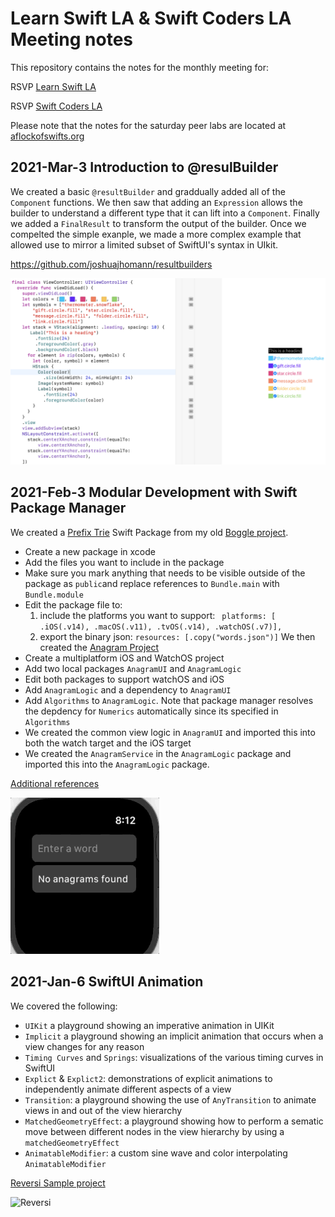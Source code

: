 # Learn Swift LA & Swift Coders LA Meeting notes  

This repository contains the notes for the monthly meeting for:

RSVP [Learn Swift LA](https://www.meetup.com/LearnSwiftLA/)

RSVP [Swift Coders LA](https://www.meetup.com/SwiftCoders-L-A/)

Please note that the notes for the saturday peer labs are located at [aflockofswifts.org](https://aflockofswifts.org)

## 2021-Mar-3 Introduction to @resulBuilder
We created a basic `@resultBuilder` and graddually added all of the `Component` functions.  We then saw that adding an `Expression` allows the builder to understand a different type that it can lift into a `Component`.  Finally we added a `FinalResult` to transform the output of the builder.  Once we compelted the simple exanple, we made a more complex example that allowed use to mirror a limited subset of SwiftUI's syntax in UIkit.

https://github.com/joshuajhomann/resultbuilders

![image](https://github.com/joshuajhomann/resultbuilders/raw/master/preview.png)

## 2021-Feb-3 Modular Development with Swift Package Manager

We created a [Prefix Trie](https://github.com/joshuajhomann/PrefixTrie) Swift Package from my old [Boggle project](https://github.com/joshuajhomann/Boggle-SwiftUI).
  * Create a new package in xcode
  * Add the files you want to include in the package
  * Make sure you mark anything that needs to be visible outside of the package as `public`and replace references to `Bundle.main` with `Bundle.module`
  * Edit the package file to:
    1. include the platforms you want to support: ` platforms: [ .iOS(.v14), .macOS(.v11), .tvOS(.v14), .watchOS(.v7)],`
    2. export the binary json: `resources: [.copy("words.json")]`
We then created the [Anagram Project](https://github.com/joshuajhomann/Anagram)
  * Create a multiplatform iOS and WatchOS project
  * Add two local packages `AnagramUI` and `AnagramLogic`
  * Edit both packages to support watchOS and iOS
  * Add `AnagramLogic` and a dependency to `AnagramUI`
  * Add `Algorithms` to `AnagramLogic`.  Note that package manager resolves the depdency for `Numerics` automatically since its specified in `Algorithms`
  * We created the common view logic in `AnagramUI` and imported this into both the watch target and the iOS target
  * We created the `AnagramService` in the `AnagramLogic` package and imported this into the `AnagramLogic` package. 
  
[Additional references](https://developer.apple.com/documentation/swift_packages) 

![image](https://github.com/joshuajhomann/Anagram/blob/master/preview.gif?raw=true)
 
## 2021-Jan-6 SwiftUI Animation

We covered the following:
* `UIKit` a playground showing an imperative animation in UIKit
* `Implicit` a playground showing an implicit animation that occurs when a view changes for any reason
* `Timing Curves` and `Springs`: visualizations of the various timing curves in SwiftUI
* `Explict` & `Explict2`: demonstrations of explicit animations to independently animate different aspects of a view
* `Transition`: a playground showing the use of `AnyTransition` to animate views in and out of the view hierarchy
* `MatchedGeometryEffect`: a playground showing how to perform a sematic move between different nodes in the view hierarchy by using a `matchedGeometryEffect`
* `AnimatableModifier`: a custom sine wave and color interpolating `AnimatableModifier`
  
[Reversi Sample project](https://github.com/joshuajhomann/Reversi-SwiftUI-Animation)  

![Reversi](https://github.com/joshuajhomann/Reversi-SwiftUI-Animation/blob/master/preview.gif)

